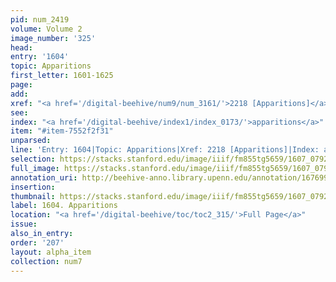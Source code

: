 ```yaml
---
pid: num_2419
volume: Volume 2
image_number: '325'
head:
entry: '1604'
topic: Apparitions
first_letter: 1601-1625
page:
add:
xref: "<a href='/digital-beehive/num9/num_3161/'>2218 [Apparitions]</a>"
see:
index: "<a href='/digital-beehive/index1/index_0173/'>apparitions</a>"
item: "#item-7552f2f31"
unparsed:
line: 'Entry: 1604|Topic: Apparitions|Xref: 2218 [Apparitions]|Index: apparitions|#item-7552f2f31'
selection: https://stacks.stanford.edu/image/iiif/fm855tg5659/1607_0792/351,3143,2896,933/full/0/default.jpg
full_image: https://stacks.stanford.edu/image/iiif/fm855tg5659/1607_0792/full/full/0/default.jpg
annotation_uri: http://beehive-anno.library.upenn.edu/annotation/1676998012189
insertion:
thumbnail: https://stacks.stanford.edu/image/iiif/fm855tg5659/1607_0792/351,3143,600,180/250,/0/default.jpg
label: 1604. Apparitions
location: "<a href='/digital-beehive/toc/toc2_315/'>Full Page</a>"
issue:
also_in_entry:
order: '207'
layout: alpha_item
collection: num7
---
```

